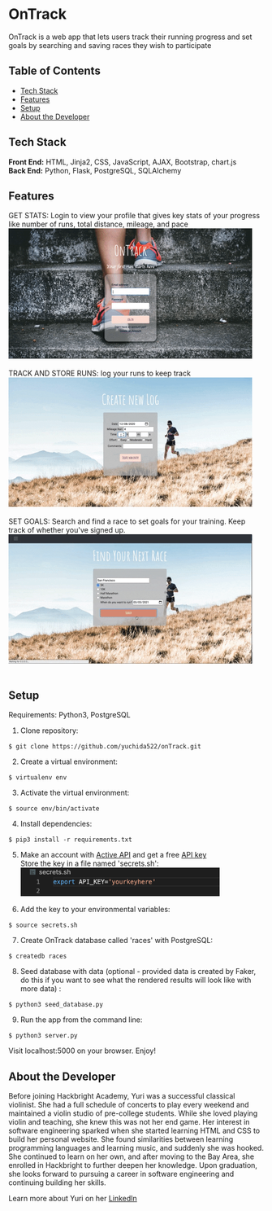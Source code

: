 # OnTrack

OnTrack is a web app that lets users track their running progress and set goals by searching and saving races they wish to participate

## Table of Contents

* [Tech Stack](#techstack)
* [Features](#features)
* [Setup](#setup)
* [About the Developer](#developer)

## <a name="techstack"></a>Tech Stack
__Front End:__ HTML, Jinja2, CSS, JavaScript, AJAX, Bootstrap, chart.js<br/>
__Back End:__ Python, Flask, PostgreSQL, SQLAlchemy

## <a name="features"></a>Features
GET STATS: Login to view your profile that gives key stats of your progress like number of runs, total distance, mileage, and pace
![stats](/static/ReadMe/stats.gif)
<br/>
<br/>
TRACK AND STORE RUNS: log your runs to keep track <br/>
![track](/static/ReadMe/log.gif)
<br/>
<br/>
SET GOALS: Search and find a race to set goals for your training. Keep track of whether you've signed up.
![goals](/static/ReadMe/goals.gif)
<br/>
<br/>
## <a name="setup"></a>Setup
Requirements:
Python3, PostgreSQL
<br/>
1. Clone repository:
```
$ git clone https://github.com/yuchida522/onTrack.git
```

2. Create a virtual environment:
```
$ virtualenv env
```

3. Activate the virtual environment:
```
$ source env/bin/activate
```

4. Install dependencies:
```
$ pip3 install -r requirements.txt
```

5. Make an account with [Active API](https://developer.active.com/docs/read/v2_Activity_API_Search) and get a free [API key](https://developer.active.com/member/register) <br/>
Store the key in a file named 'secrets.sh':<br/>
![Secret](/static/ReadMe/secret_key.png)

6. Add the key to your environmental variables:
```
$ source secrets.sh
```

7. Create OnTrack database called 'races' with PostgreSQL:
```
$ createdb races
```

8. Seed database with data (optional - provided data is created by Faker, do this if you want to see what the rendered results will look like with more data) :
```
$ python3 seed_database.py
```
9. Run the app from the command line:
```
$ python3 server.py
```

Visit localhost:5000 on your browser. Enjoy!

## <a name="developer"></a>About the Developer

Before joining Hackbright Academy, Yuri was a successful classical violinist.  She had a full schedule of concerts to play every weekend and maintained a violin studio of pre-college students.  While she loved playing violin and teaching, she knew this was not her end game.  Her interest in software engineering sparked when she started learning HTML and CSS to build her personal website. She found similarities between learning programming languages and learning music, and suddenly she was hooked.  She continued to learn on her own, and after moving to the Bay Area, she enrolled in Hackbright to further deepen her knowledge.  Upon graduation, she looks forward to pursuing a career in software engineering and continuing building her skills.

Learn more about Yuri on her <a href="https://www.linkedin.com/in/yuri-uchida/">LinkedIn</a>